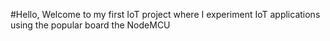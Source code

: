 #Hello, Welcome to my first IoT project where I experiment IoT applications using the popular board the NodeMCU
